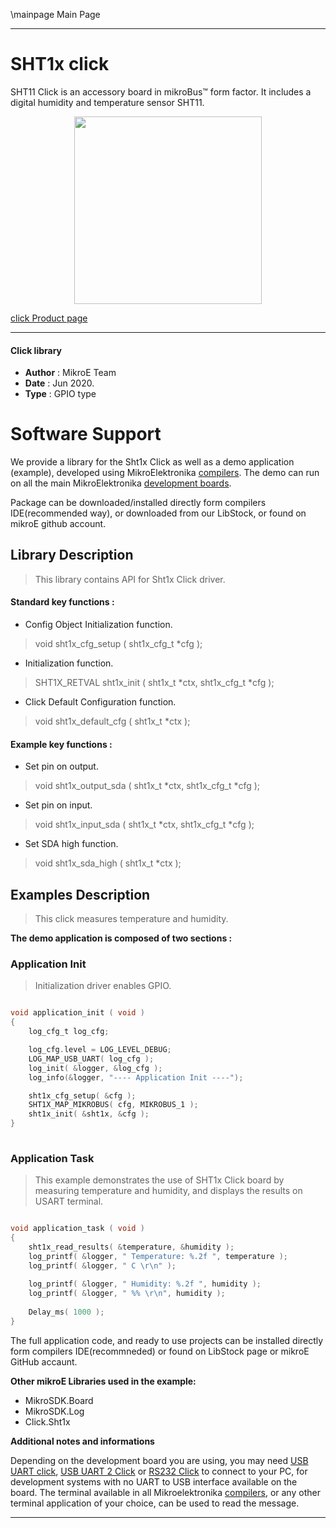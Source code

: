 \mainpage Main Page
 
---
# SHT1x click

SHT11 Click is an accessory board in mikroBus™ form factor. It includes a digital humidity and temperature sensor SHT11.

<p align="center">
  <img src="https://download.mikroe.com/images/click_for_ide/sht1x_click.png" height=300px>
</p>

[click Product page](https://www.mikroe.com/sht1x-click)

---


#### Click library 

- **Author**        : MikroE Team
- **Date**          : Jun 2020.
- **Type**          : GPIO type


# Software Support

We provide a library for the Sht1x Click 
as well as a demo application (example), developed using MikroElektronika 
[compilers](https://shop.mikroe.com/compilers). 
The demo can run on all the main MikroElektronika [development boards](https://shop.mikroe.com/development-boards).

Package can be downloaded/installed directly form compilers IDE(recommended way), or downloaded from our LibStock, or found on mikroE github account. 

## Library Description

> This library contains API for Sht1x Click driver.

#### Standard key functions :

- Config Object Initialization function.
> void sht1x_cfg_setup ( sht1x_cfg_t *cfg ); 
 
- Initialization function.
> SHT1X_RETVAL sht1x_init ( sht1x_t *ctx, sht1x_cfg_t *cfg );

- Click Default Configuration function.
> void sht1x_default_cfg ( sht1x_t *ctx );


#### Example key functions :

- Set pin on output.
> void sht1x_output_sda ( sht1x_t *ctx, sht1x_cfg_t *cfg );
 
- Set pin on input.
> void sht1x_input_sda ( sht1x_t *ctx, sht1x_cfg_t *cfg );

- Set SDA high function.
> void sht1x_sda_high ( sht1x_t *ctx );

## Examples Description

> This click measures temperature and humidity.

**The demo application is composed of two sections :**

### Application Init 

> Initialization driver enables GPIO.

```c

void application_init ( void )
{
    log_cfg_t log_cfg;

    log_cfg.level = LOG_LEVEL_DEBUG;
    LOG_MAP_USB_UART( log_cfg );
    log_init( &logger, &log_cfg );
    log_info(&logger, "---- Application Init ----");

    sht1x_cfg_setup( &cfg );
    SHT1X_MAP_MIKROBUS( cfg, MIKROBUS_1 );
    sht1x_init( &sht1x, &cfg );
}
  
```

### Application Task

> This example demonstrates the use of SHT1x Click board by measuring 
  temperature and humidity, and displays the results on USART terminal.

```c

void application_task ( void )
{
    sht1x_read_results( &temperature, &humidity );
    log_printf( &logger, " Temperature: %.2f ", temperature );
    log_printf( &logger, " C \r\n" );
  
    log_printf( &logger, " Humidity: %.2f ", humidity );
    log_printf( &logger, " %% \r\n", humidity );
    
    Delay_ms( 1000 );
}  

```

The full application code, and ready to use projects can be  installed directly form compilers IDE(recommneded) or found on LibStock page or mikroE GitHub accaunt.

**Other mikroE Libraries used in the example:** 

- MikroSDK.Board
- MikroSDK.Log
- Click.Sht1x

**Additional notes and informations**

Depending on the development board you are using, you may need 
[USB UART click](https://shop.mikroe.com/usb-uart-click), 
[USB UART 2 Click](https://shop.mikroe.com/usb-uart-2-click) or 
[RS232 Click](https://shop.mikroe.com/rs232-click) to connect to your PC, for 
development systems with no UART to USB interface available on the board. The 
terminal available in all Mikroelektronika 
[compilers](https://shop.mikroe.com/compilers), or any other terminal application 
of your choice, can be used to read the message.



---
